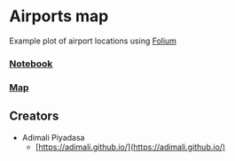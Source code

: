 # Airports map
Example plot of airport locations using [Folium](https://github.com/python-visualization/folium)
### [Notebook](https://adimali.github.io/airports/airports_notebook.html)
### [Map](https://adimali.github.io/airports/airports.html)

## Creators

* Adimali Piyadasa
    - [https://adimali.github.io/](https://adimali.github.io/)
